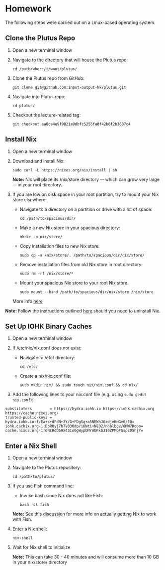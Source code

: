 # Homework

The following steps were carried out on a Linux-based operating system.

## Clone the Plutus Repo

1. Open a new terminal window
2. Navigate to the directory that will house the Plutus repo:

    `cd /path/where/i/want/plutus/`

3. Clone the Plutus repo from GitHub:

    `git clone git@github.com:input-output-hk/plutus.git`

4. Navigate into Plutus repo:

    `cd plutus/`

5. Checkout the lecture-related tag:

    `git checkout ea0ca4e9f9821a9dbfc5255fa0f42b6f2b3887c4`

## Install Nix

1. Open a new terminal window
2. Download and install Nix:

    `sudo curl -L https://nixos.org/nix/install | sh`

    **Note:** Nix will place its /nix/store directory -- which can grow very large -- in your root directory.
3. If you are low on disk space in your root partition, try to mount your Nix store elsewhere:
    - Navigate to a directory on a partition or drive with a lot of space:

        `cd /path/to/spacious/dir/`

    - Make a new Nix store in your spacious directory:

        `mkdir -p nix/store/`

    - Copy installation files to new Nix store:

        `sudo cp -a /nix/store/. /path/to/spacious/dir/nix/store/`

    - Remove installation files from old Nix store in root directory:

        `sudo rm -rf /nix/store/*`

    - Mount your spacious Nix store to your root Nix store.

        `sudo mount --bind /path/to/spacious/dir/nix/store /nix/store`

    More info [here](https://forum.holochain.org/t/install-nix-to-custom-location/4221)


**Note:** Follow the instructions outlined [here](https://github.com/NixOS/nix/issues/1402) should you need to uninstall Nix.

## Set Up IOHK Binary Caches

1. Open a new terminal window
2. If /etc/nix/nix.conf does not exist:
   - Navigate to /etc/ directory:

       `cd /etc/`

   - Create a nix/nix.conf file:

       `sudo mkdir nix/ && sudo touch nix/nix.conf && cd nix/`

3. Add the following lines to your nix.conf file (e.g. using `sudo gedit nix.conf`):
```
substituters        = https://hydra.iohk.io https://iohk.cachix.org https://cache.nixos.org/
trusted-public-keys = hydra.iohk.io:f/Ea+s+dFdN+3Y/G+FDgSq+a5NEWhJGzdjvKNGv0/EQ= iohk.cachix.org-1:DpRUyj7h7V830dp/i6Nti+NEO2/nhblbov/8MW7Rqoo= cache.nixos.org-1:6NCHdD59X431o0gWypbMrAURkbJ16ZPMQFGspcDShjY=
```


## Enter a Nix Shell

1. Open a new terminal window
2. Navigate to the Plutus repository:

    `cd /path/to/plutus/`

3. If you use Fish command line:
    - Invoke bash since Nix does not like Fish:

        `bash -cl fish`

    **Note:** See this [discussion](https://github.com/NixOS/nix/issues/1512) for more info on actually getting Nix to work with Fish.

4. Enter a Nix shell:

    `nix-shell`

5. Wait for Nix shell to initialize

    **Note:** This can take 30 - 40 minutes and will consume more than 10 GB in your nix/store/ directory
